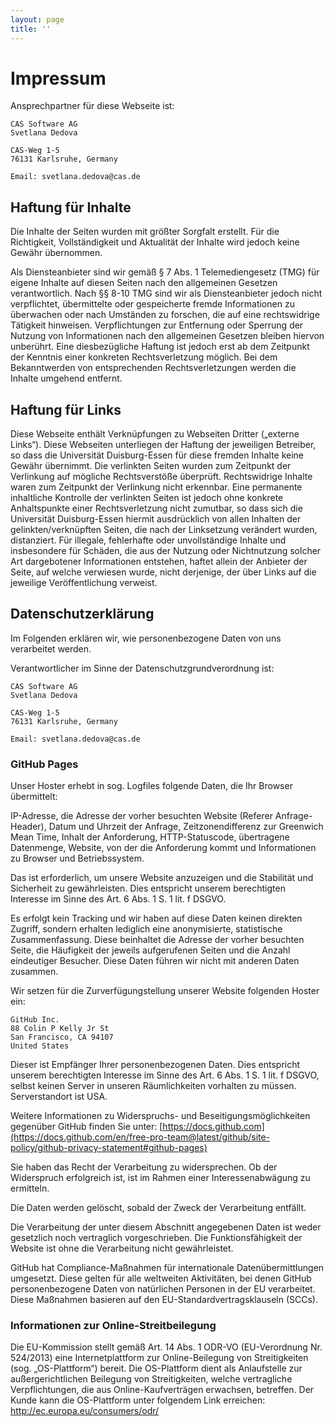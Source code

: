 ```yaml
---
layout: page
title: ''
---
```


# Impressum

Ansprechpartner für diese Webseite ist:

```
CAS Software AG
Svetlana Dedova
 
CAS-Weg 1-5
76131 Karlsruhe, Germany
 
Email: svetlana.dedova@cas.de
```

## Haftung für Inhalte

Die Inhalte der Seiten wurden mit größter Sorgfalt erstellt. Für die Richtigkeit, Vollständigkeit und Aktualität der Inhalte wird jedoch keine Gewähr übernommen.

Als Diensteanbieter sind wir gemäß § 7 Abs. 1 Telemediengesetz (TMG) für eigene Inhalte auf diesen Seiten nach den allgemeinen Gesetzen verantwortlich. Nach §§ 8-10 TMG sind wir als Diensteanbieter jedoch nicht verpflichtet, übermittelte oder gespeicherte fremde Informationen zu überwachen oder nach Umständen zu forschen, die auf eine rechtswidrige Tätigkeit hinweisen. Verpflichtungen zur Entfernung oder Sperrung der Nutzung von Informationen nach den allgemeinen Gesetzen bleiben hiervon unberührt. Eine diesbezügliche Haftung ist jedoch erst ab dem Zeitpunkt der Kenntnis einer konkreten Rechtsverletzung möglich. Bei dem Bekanntwerden von entsprechenden Rechtsverletzungen werden die Inhalte umgehend entfernt.

## Haftung für Links

Diese Webseite enthält Verknüpfungen zu Webseiten Dritter („externe Links“). Diese Webseiten unterliegen der Haftung der jeweiligen Betreiber, so dass die Universität Duisburg-Essen für diese fremden Inhalte keine Gewähr übernimmt. Die verlinkten Seiten wurden zum Zeitpunkt der Verlinkung auf mögliche Rechtsverstöße überprüft. Rechtswidrige Inhalte waren zum Zeitpunkt der Verlinkung nicht erkennbar. Eine permanente inhaltliche Kontrolle der verlinkten Seiten ist jedoch ohne konkrete Anhaltspunkte einer Rechtsverletzung nicht zumutbar, so dass sich die Universität Duisburg-Essen hiermit ausdrücklich von allen Inhalten der gelinkten/verknüpften Seiten, die nach der Linksetzung verändert wurden, distanziert. Für illegale, fehlerhafte oder unvollständige Inhalte und insbesondere für Schäden, die aus der Nutzung oder Nichtnutzung solcher Art dargebotener Informationen entstehen, haftet allein der Anbieter der Seite, auf welche verwiesen wurde, nicht derjenige, der über Links auf die jeweilige Veröffentlichung verweist.

## Datenschutzerklärung

Im Folgenden erklären wir, wie personenbezogene Daten von uns verarbeitet werden. 

Verantwortlicher im Sinne der Datenschutzgrundverordnung ist:

```
CAS Software AG
Svetlana Dedova
 
CAS-Weg 1-5
76131 Karlsruhe, Germany
 
Email: svetlana.dedova@cas.de
```

### GitHub Pages

Unser Hoster erhebt in sog. Logfiles folgende Daten, die Ihr Browser übermittelt:

IP-Adresse, die Adresse der vorher besuchten Website (Referer Anfrage-Header), Datum und Uhrzeit der Anfrage, Zeitzonendifferenz zur Greenwich Mean Time, Inhalt der Anforderung, HTTP-Statuscode, übertragene Datenmenge, Website, von der die Anforderung kommt und Informationen zu Browser und Betriebssystem.

Das ist erforderlich, um unsere Website anzuzeigen und die Stabilität und Sicherheit zu gewährleisten. Dies entspricht unserem berechtigten Interesse im Sinne des Art. 6 Abs. 1 S. 1 lit. f DSGVO.

Es erfolgt kein Tracking und wir haben auf diese Daten keinen direkten Zugriff, sondern erhalten lediglich eine anonymisierte, statistische Zusammenfassung. Diese beinhaltet die Adresse der vorher besuchten Seite, die Häufigkeit der jeweils aufgerufenen Seiten und die Anzahl eindeutiger Besucher. Diese Daten führen wir nicht mit anderen Daten zusammen.

Wir setzen für die Zurverfügungstellung unserer Website folgenden Hoster ein:

```
GitHub Inc.
88 Colin P Kelly Jr St
San Francisco, CA 94107
United States
```

Dieser ist Empfänger Ihrer personenbezogenen Daten. Dies entspricht unserem berechtigten Interesse im Sinne des Art. 6 Abs. 1 S. 1 lit. f DSGVO, selbst keinen Server in unseren Räumlichkeiten vorhalten zu müssen. Serverstandort ist USA.

Weitere Informationen zu Widerspruchs- und Beseitigungsmöglichkeiten gegenüber GitHub finden Sie unter: [https://docs.github.com](https://docs.github.com/en/free-pro-team@latest/github/site-policy/github-privacy-statement#github-pages)

Sie haben das Recht der Verarbeitung zu widersprechen. Ob der Widerspruch erfolgreich ist, ist im Rahmen einer Interessenabwägung zu ermitteln.

Die Daten werden gelöscht, sobald der Zweck der Verarbeitung entfällt.

Die Verarbeitung der unter diesem Abschnitt angegebenen Daten ist weder gesetzlich noch vertraglich vorgeschrieben. Die Funktionsfähigkeit der Website ist ohne die Verarbeitung nicht gewährleistet.

GitHub hat Compliance-Maßnahmen für internationale Datenübermittlungen umgesetzt. Diese gelten für alle weltweiten Aktivitäten, bei denen GitHub personenbezogene Daten von natürlichen Personen in der EU verarbeitet. Diese Maßnahmen basieren auf den EU-Standardvertragsklauseln (SCCs). 

### Informationen zur Online-Streitbeilegung

Die EU-Kommission stellt gemäß Art. 14 Abs. 1 ODR-VO (EU-Verordnung Nr. 524/2013) eine Internetplattform zur Online-Beilegung von Streitigkeiten (sog. „OS-Plattform“) bereit. Die OS-Plattform dient als Anlaufstelle zur außergerichtlichen Beilegung von Streitigkeiten, welche vertragliche Verpflichtungen, die aus Online-Kaufverträgen erwachsen, betreffen. Der Kunde kann die OS-Plattform unter folgendem Link erreichen: http://ec.europa.eu/consumers/odr/
